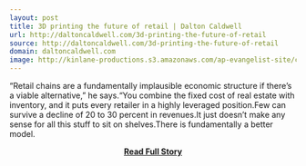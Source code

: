 ```yaml
---
layout: post
title: 3D printing the future of retail | Dalton Caldwell
url: http://daltoncaldwell.com/3d-printing-the-future-of-retail
source: http://daltoncaldwell.com/3d-printing-the-future-of-retail
domain: daltoncaldwell.com
image: http://kinlane-productions.s3.amazonaws.com/ap-evangelist-site/curated/screenshots/9352_api500_com.png
---
```


<p>“Retail chains are a fundamentally implausible economic structure if there’s a viable alternative,” he says.“You combine the fixed cost of real estate with inventory, and it puts every retailer in a highly leveraged position.Few can survive a decline of 20 to 30 percent in revenues.It just doesn’t make any sense for all this stuff to sit on shelves.There is fundamentally a better model.</p>
<center><p><a href="http://daltoncaldwell.com/3d-printing-the-future-of-retail" style='padding:25px; font-sze:18px; font-weight: bold;'>Read Full Story</a></p></center>

